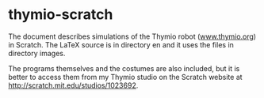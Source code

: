 # thymio-scratch

The document describes simulations of the Thymio robot (www.thymio.org)
in Scratch. The LaTeX source is in directory en and it uses the files in
directory images.

The programs themselves and the costumes are also included, but it is
better to access them from my Thymio studio on the Scratch website at
http://scratch.mit.edu/studios/1023692.
